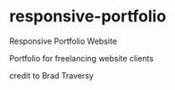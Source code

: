 # responsive-portfolio
Responsive Portfolio Website

Portfolio for freelancing website clients

credit to Brad Traversy

